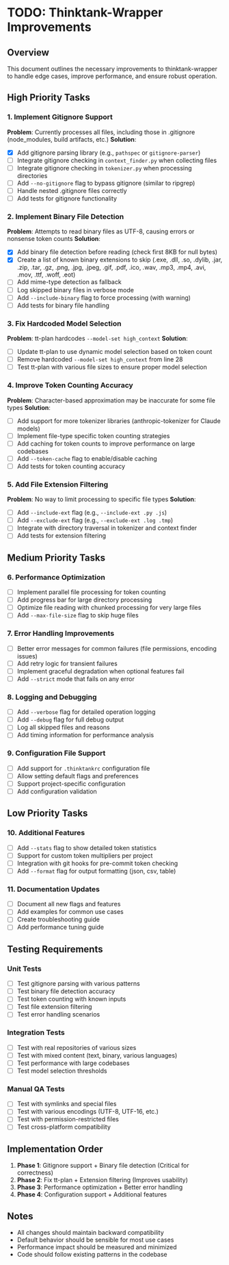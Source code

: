 # TODO: Thinktank-Wrapper Improvements

## Overview
This document outlines the necessary improvements to thinktank-wrapper to handle edge cases, improve performance, and ensure robust operation.

## High Priority Tasks

### 1. Implement Gitignore Support
**Problem**: Currently processes all files, including those in .gitignore (node_modules, build artifacts, etc.)
**Solution**:
- [x] Add gitignore parsing library (e.g., `pathspec` or `gitignore-parser`)
- [ ] Integrate gitignore checking in `context_finder.py` when collecting files
- [ ] Integrate gitignore checking in `tokenizer.py` when processing directories
- [ ] Add `--no-gitignore` flag to bypass gitignore (similar to ripgrep)
- [ ] Handle nested .gitignore files correctly
- [ ] Add tests for gitignore functionality

### 2. Implement Binary File Detection
**Problem**: Attempts to read binary files as UTF-8, causing errors or nonsense token counts
**Solution**:
- [x] Add binary file detection before reading (check first 8KB for null bytes)
- [x] Create a list of known binary extensions to skip (.exe, .dll, .so, .dylib, .jar, .zip, .tar, .gz, .png, .jpg, .jpeg, .gif, .pdf, .ico, .wav, .mp3, .mp4, .avi, .mov, .ttf, .woff, .eot)
- [ ] Add mime-type detection as fallback
- [ ] Log skipped binary files in verbose mode
- [ ] Add `--include-binary` flag to force processing (with warning)
- [ ] Add tests for binary file handling

### 3. Fix Hardcoded Model Selection
**Problem**: tt-plan hardcodes `--model-set high_context`
**Solution**:
- [ ] Update tt-plan to use dynamic model selection based on token count
- [ ] Remove hardcoded `--model-set high_context` from line 28
- [ ] Test tt-plan with various file sizes to ensure proper model selection

### 4. Improve Token Counting Accuracy
**Problem**: Character-based approximation may be inaccurate for some file types
**Solution**:
- [ ] Add support for more tokenizer libraries (anthropic-tokenizer for Claude models)
- [ ] Implement file-type specific token counting strategies
- [ ] Add caching for token counts to improve performance on large codebases
- [ ] Add `--token-cache` flag to enable/disable caching
- [ ] Add tests for token counting accuracy

### 5. Add File Extension Filtering
**Problem**: No way to limit processing to specific file types
**Solution**:
- [ ] Add `--include-ext` flag (e.g., `--include-ext .py .js`)
- [ ] Add `--exclude-ext` flag (e.g., `--exclude-ext .log .tmp`)
- [ ] Integrate with directory traversal in tokenizer and context finder
- [ ] Add tests for extension filtering

## Medium Priority Tasks

### 6. Performance Optimization
- [ ] Implement parallel file processing for token counting
- [ ] Add progress bar for large directory processing
- [ ] Optimize file reading with chunked processing for very large files
- [ ] Add `--max-file-size` flag to skip huge files

### 7. Error Handling Improvements
- [ ] Better error messages for common failures (file permissions, encoding issues)
- [ ] Add retry logic for transient failures
- [ ] Implement graceful degradation when optional features fail
- [ ] Add `--strict` mode that fails on any error

### 8. Logging and Debugging
- [ ] Add `--verbose` flag for detailed operation logging
- [ ] Add `--debug` flag for full debug output
- [ ] Log all skipped files and reasons
- [ ] Add timing information for performance analysis

### 9. Configuration File Support
- [ ] Add support for `.thinktankrc` configuration file
- [ ] Allow setting default flags and preferences
- [ ] Support project-specific configuration
- [ ] Add configuration validation

## Low Priority Tasks

### 10. Additional Features
- [ ] Add `--stats` flag to show detailed token statistics
- [ ] Support for custom token multipliers per project
- [ ] Integration with git hooks for pre-commit token checking
- [ ] Add `--format` flag for output formatting (json, csv, table)

### 11. Documentation Updates
- [ ] Document all new flags and features
- [ ] Add examples for common use cases
- [ ] Create troubleshooting guide
- [ ] Add performance tuning guide

## Testing Requirements

### Unit Tests
- [ ] Test gitignore parsing with various patterns
- [ ] Test binary file detection accuracy
- [ ] Test token counting with known inputs
- [ ] Test file extension filtering
- [ ] Test error handling scenarios

### Integration Tests
- [ ] Test with real repositories of various sizes
- [ ] Test with mixed content (text, binary, various languages)
- [ ] Test performance with large codebases
- [ ] Test model selection thresholds

### Manual QA Tests
- [ ] Test with symlinks and special files
- [ ] Test with various encodings (UTF-8, UTF-16, etc.)
- [ ] Test with permission-restricted files
- [ ] Test cross-platform compatibility

## Implementation Order

1. **Phase 1**: Gitignore support + Binary file detection (Critical for correctness)
2. **Phase 2**: Fix tt-plan + Extension filtering (Improves usability)
3. **Phase 3**: Performance optimization + Better error handling
4. **Phase 4**: Configuration support + Additional features

## Notes

- All changes should maintain backward compatibility
- Default behavior should be sensible for most use cases
- Performance impact should be measured and minimized
- Code should follow existing patterns in the codebase